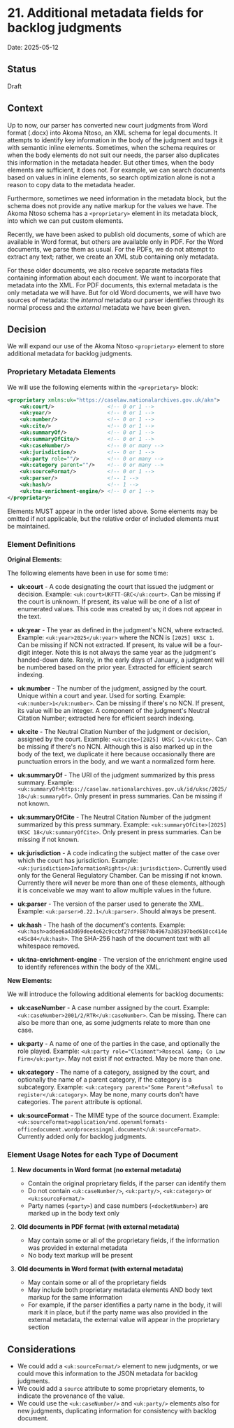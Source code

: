 # 21. Additional metadata fields for backlog judgments

Date: 2025-05-12

## Status

Draft

## Context

Up to now, our parser has converted new court judgments from Word format (.docx) into Akoma Ntoso, an XML schema for legal documents. It attempts to identify key information in the body of the judgment and tags it with semantic inline elements. Sometimes, when the schema requires or when the body elements do not suit our needs, the parser also duplicates this information in the metadata header. But other times, when the body elements are sufficient, it does not. For example, we can search documents based on values in inline elements, so search optimization alone is not a reason to copy data to the metadata header.

Furthermore, sometimes we need information in the metadata block, but the schema does not provide any native markup for the values we have. The Akoma Ntoso schema has a `<proprietary>` element in its metadata block, into which we can put custom elements.

Recently, we have been asked to publish old documents, some of which are available in Word format, but others are available only in PDF. For the Word documents, we parse them as usual. For the PDFs, we do not attempt to extract any text; rather, we create an XML stub containing only metadata.

For these older documents, we also receive separate metadata files containing information about each document. We want to incorporate that metadata into the XML. For PDF documents, this external metadata is the only metadata we will have. But for old Word documents, we will have two sources of metadata: the _internal_ metadata our parser identifies through its normal process and the _external_ metadata we have been given.

## Decision

We will expand our use of the Akoma Ntoso `<proprietary>` element to store additional metadata for backlog judgments.

### Proprietary Metadata Elements

We will use the following elements within the `<proprietary>` block:

```xml
<proprietary xmlns:uk="https://caselaw.nationalarchives.gov.uk/akn">
    <uk:court/>                 <!-- 0 or 1 -->
    <uk:year/>                  <!-- 0 or 1 -->
    <uk:number/>                <!-- 0 or 1 -->
    <uk:cite/>                  <!-- 0 or 1 -->
    <uk:summaryOf/>             <!-- 0 or 1 -->
    <uk:summaryOfCite/>         <!-- 0 or 1 -->
    <uk:caseNumber/>            <!-- 0 or many -->
    <uk:jurisdiction/>          <!-- 0 or 1 -->
    <uk:party role=""/>         <!-- 0 or many -->
    <uk:category parent=""/>    <!-- 0 or many -->
    <uk:sourceFormat/>          <!-- 0 or 1 -->
    <uk:parser/>                <!-- 1 -->
    <uk:hash/>                  <!-- 1 -->
    <uk:tna-enrichment-engine/> <!-- 0 or 1 -->
</proprietary>
```

Elements MUST appear in the order listed above. Some elements may be omitted if not applicable, but the relative order of included elements must be maintained.

### Element Definitions

**Original Elements:**

The following elements have been in use for some time:

- **uk:court** - A code designating the court that issued the judgment or decision. Example: `<uk:court>UKFTT-GRC</uk:court>`. Can be missing if the court is unknown. If present, its value will be one of a list of enumerated values. This code was created by us; it does not appear in the text.

- **uk:year** - The year as defined in the judgment's NCN, where extracted. Example: `<uk:year>2025</uk:year>` where the NCN is `[2025] UKSC 1`. Can be missing if NCN not extracted. If present, its value will be a four-digit integer. Note this is not always the same year as the judgment's handed-down date. Rarely, in the early days of January, a judgment will be numbered based on the prior year. Extracted for efficient search indexing.

- **uk:number** - The number of the judgment, assigned by the court. Unique within a court and year. Used for sorting. Example: `<uk:number>1</uk:number>`. Can be missing if there's no NCN. If present, its value will be an integer. A component of the judgment's Neutral Citation Number; extracted here for efficient search indexing.

- **uk:cite** - The Neutral Citation Number of the judgment or decision, assigned by the court. Example: `<uk:cite>[2025] UKSC 1</uk:cite>`. Can be missing if there's no NCN. Although this is also marked up in the body of the text, we duplicate it here because occasionally there are punctuation errors in the body, and we want a normalized form here.

- **uk:summaryOf** - The URI of the judgment summarized by this press summary. Example: `<uk:summaryOf>https://caselaw.nationalarchives.gov.uk/id/uksc/2025/18</uk:summaryOf>`. Only present in press summaries. Can be missing if not known.

- **uk:summaryOfCite** - The Neutral Citation Number of the judgment summarized by this press summary. Example: `<uk:summaryOfCite>[2025] UKSC 18</uk:summaryOfCite>`. Only present in press summaries. Can be missing if not known.

- **uk:jurisdiction** - A code indicating the subject matter of the case over which the court has jurisdiction. Example: `<uk:jurisdiction>InformationRights</uk:jurisdiction>`. Currently used only for the General Regulatory Chamber. Can be missing if not known. Currently there will never be more than one of these elements, although it is conceivable we may want to allow multiple values in the future.

- **uk:parser** - The version of the parser used to generate the XML. Example: `<uk:parser>0.22.1</uk:parser>`. Should always be present.

- **uk:hash** - The hash of the document's contents. Example: `<uk:hash>addee6a43d69dee4e62c9ccbf27df98874b4967a385397bed610cc414ee45c84</uk:hash>`. The SHA-256 hash of the document text with all whitespace removed.

- **uk:tna-enrichment-engine** - The version of the enrichment engine used to identify references within the body of the XML.

**New Elements:**

We will introduce the following additional elements for backlog documents:

- **uk:caseNumber** - A case number assigned by the court. Example: `<uk:caseNumber>2001/2/RTR</uk:caseNumber>`. Can be missing. There can also be more than one, as some judgments relate to more than one case.

- **uk:party** - A name of one of the parties in the case, and optionally the role played. Example: `<uk:party role="Claimant">Rosecal &amp; Co Law Firm</uk:party>`. May not exist if not extracted. May be more than one.

- **uk:category** - The name of a category, assigned by the court, and optionally the name of a parent category, if the category is a subcategory. Example: `<uk:category parent="Some Parent">Refusal to register</uk:category>`. May be none, many courts don't have categories. The `parent` attribute is optional.

- **uk:sourceFormat** - The MIME type of the source document. Example: `<uk:sourceFormat>application/vnd.openxmlformats-officedocument.wordprocessingml.document</uk:sourceFormat>`. Currently added only for backlog judgments.

### Element Usage Notes for each Type of Document

1. **New documents in Word format (no external metadata)**
   - Contain the original proprietary fields, if the parser can identify them
   - Do not contain `<uk:caseNumber/>`, `<uk:party/>`, `<uk:category>` or `<uk:sourceFormat/>`
   - Party names (`<party>`) and case numbers (`<docketNumber>`) are marked up in the body text only

2. **Old documents in PDF format (with external metadata)**
   - May contain some or all of the proprietary fields, if the information was provided in external metadata
   - No body text markup will be present

3. **Old documents in Word format (with external metadata)**
   - May contain some or all of the proprietary fields
   - May include both proprietary metadata elements AND body text markup for the same information
   - For example, if the parser identifies a party name in the body, it will mark it in place, but if the party name was also provided in the external metadata, the external value will appear in the proprietary section

## Considerations

- We could add a `<uk:sourceFormat/>` element to new judgments, or we could move this information to the JSON metadata for backlog judgments.
- We could add a `source` attribute to some proprietary elements, to indicate the provenance of the value.
- We could use the `<uk:caseNumber/>` and `<uk:party/>` elements also for new judgments, duplicating information for consistency with backlog document.

